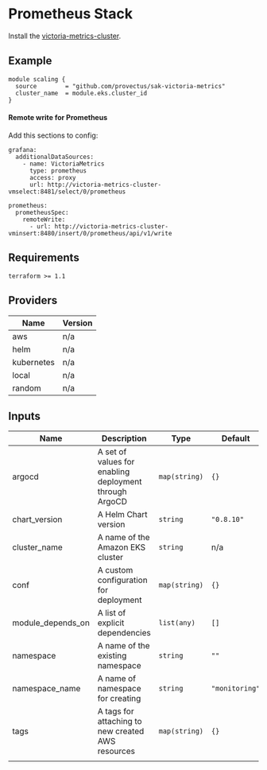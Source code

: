 # Prometheus Stack

Install the [victoria-metrics-cluster](https://github.com/VictoriaMetrics/helm-charts/tree/master/charts/victoria-metrics-cluster).

## Example

```hcl
module scaling {
  source        = "github.com/provectus/sak-victoria-metrics"
  cluster_name  = module.eks.cluster_id
}
```

#### Remote write for Prometheus

Add this sections to config:

```
grafana:
  additionalDataSources:
    - name: VictoriaMetrics
      type: prometheus
      access: proxy
      url: http://victoria-metrics-cluster-vmselect:8481/select/0/prometheus

prometheus:
  prometheusSpec:
    remoteWrite:
      - url: http://victoria-metrics-cluster-vminsert:8480/insert/0/prometheus/api/v1/write
```

## Requirements

```
terraform >= 1.1
```

## Providers

| Name       | Version |
| ---------- | ------- |
| aws        | n/a     |
| helm       | n/a     |
| kubernetes | n/a     |
| local      | n/a     |
| random     | n/a     |

## Inputs

| Name              | Description                                            | Type          | Default        | Required |
| ----------------- | ------------------------------------------------------ | ------------- | -------------- | :------: |
| argocd            | A set of values for enabling deployment through ArgoCD | `map(string)` | `{}`           |    no    |
| chart_version     | A Helm Chart version                                   | `string`      | `"0.8.10"`     |    no    |
| cluster_name      | A name of the Amazon EKS cluster                       | `string`      | n/a            |   yes    |
| conf              | A custom configuration for deployment                  | `map(string)` | `{}`           |    no    |
| module_depends_on | A list of explicit dependencies                        | `list(any)`   | `[]`           |    no    |
| namespace         | A name of the existing namespace                       | `string`      | `""`           |    no    |
| namespace_name    | A name of namespace for creating                       | `string`      | `"monitoring"` |    no    |
| tags              | A tags for attaching to new created AWS resources      | `map(string)` | `{}`           |    no    |
|                   |                                                        |               |                |          |
